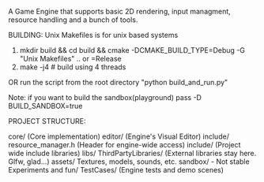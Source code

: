 A Game Engine that supports basic 2D rendering, input managment, resource handling and a bunch of tools.

BUILDING:
Unix Makefiles is for unix based systems
1. mkdir build && cd build && cmake -DCMAKE_BUILD_TYPE=Debug -G "Unix Makefiles" ..
                                                   or =Release
2. make -j4 # build using 4 threads

OR run the script from the root directory
"python build_and_run.py"

Note: if you want to build the sandbox(playground) pass -D BUILD_SANDBOX=true

PROJECT STRUCTURE:

core/
    (Core implementation)
editor/
    (Engine's Visual Editor)
include/
    resource_manager.h  (Header for engine-wide access)
include/
    (Project wide include libraries)
libs/
    ThirdPartyLibraries/  (External libraries stay here. Glfw, glad...)
assets/
    Textures, models, sounds, etc.
sandbox/ - Not stable
    Experiments and fun/
    TestCases/  (Engine tests and demo scenes)
